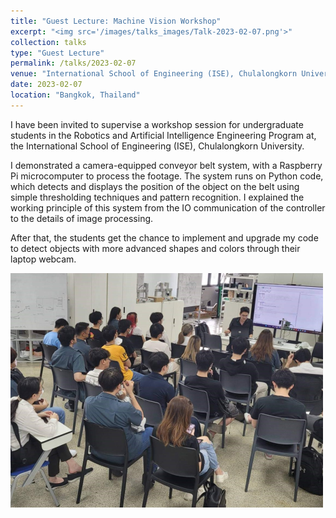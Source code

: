 ```yaml
---
title: "Guest Lecture: Machine Vision Workshop"
excerpt: "<img src='/images/talks_images/Talk-2023-02-07.png'>"
collection: talks
type: "Guest Lecture"
permalink: /talks/2023-02-07
venue: "International School of Engineering (ISE), Chulalongkorn University"
date: 2023-02-07
location: "Bangkok, Thailand"
---
```


I have been invited to supervise a workshop session for undergraduate students in the Robotics and Artificial Intelligence Engineering Program at, the International School of Engineering (ISE), Chulalongkorn University.

I demonstrated a camera-equipped conveyor belt system, with a Raspberry Pi microcomputer to process the footage. The system runs on Python code, which detects and displays the position of the object on the belt using simple thresholding techniques and pattern recognition. I explained the working principle of this system from the IO communication of the controller to the details of image processing. 

After that, the students get the chance to implement and upgrade my code to detect objects with more advanced shapes and colors through their laptop webcam.

<img src='/images/talks_images/Talk-2023-02-07.png'>